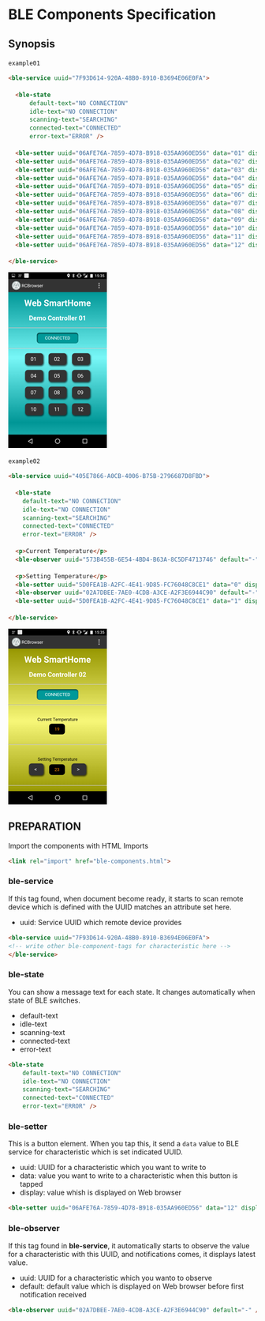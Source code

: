 # BLE Components Specification

## Synopsis

`example01`

```html
<ble-service uuid="7F93D614-920A-48B0-8910-B3694E06E0FA">

  <ble-state
      default-text="NO CONNECTION"
      idle-text="NO CONNECTION"
      scanning-text="SEARCHING"
      connected-text="CONNECTED"
      error-text="ERROR" />

  <ble-setter uuid="06AFE76A-7859-4D78-B918-035AA960ED56" data="01" display="01" />
  <ble-setter uuid="06AFE76A-7859-4D78-B918-035AA960ED56" data="02" display="02" />
  <ble-setter uuid="06AFE76A-7859-4D78-B918-035AA960ED56" data="03" display="03" />
  <ble-setter uuid="06AFE76A-7859-4D78-B918-035AA960ED56" data="04" display="04" />
  <ble-setter uuid="06AFE76A-7859-4D78-B918-035AA960ED56" data="05" display="05" />
  <ble-setter uuid="06AFE76A-7859-4D78-B918-035AA960ED56" data="06" display="06" />
  <ble-setter uuid="06AFE76A-7859-4D78-B918-035AA960ED56" data="07" display="07" />
  <ble-setter uuid="06AFE76A-7859-4D78-B918-035AA960ED56" data="08" display="08" />
  <ble-setter uuid="06AFE76A-7859-4D78-B918-035AA960ED56" data="09" display="09" />
  <ble-setter uuid="06AFE76A-7859-4D78-B918-035AA960ED56" data="10" display="10" />
  <ble-setter uuid="06AFE76A-7859-4D78-B918-035AA960ED56" data="11" display="11" />
  <ble-setter uuid="06AFE76A-7859-4D78-B918-035AA960ED56" data="12" display="12" />

</ble-service>
```

<img src="img/tv_controller_ss.png" width="200" height="356"/>

`example02`

```html
<ble-service uuid="405E7866-A0CB-4006-B75B-2796687D8FBD">

  <ble-state
    default-text="NO CONNECTION"
    idle-text="NO CONNECTION"
    scanning-text="SEARCHING"
    connected-text="CONNECTED"
    error-text="ERROR" />

  <p>Current Temperature</p>
  <ble-observer uuid="573B455B-6E54-4BD4-B63A-8C5DF4713746" default="-">

  <p>Setting Temperature</p>
  <ble-setter uuid="5D0FEA1B-A2FC-4E41-9D85-FC76048C8CE1" data="0" display="&lt;" />
  <ble-observer uuid="02A7DBEE-7AE0-4CDB-A3CE-A2F3E6944C90" default="-" />
  <ble-setter uuid="5D0FEA1B-A2FC-4E41-9D85-FC76048C8CE1" data="1" display="&gt;" />

</ble-service>
```

<img src="img/ac_controller_ss.png" width="200" height="356"/>

## PREPARATION

Import the components with HTML Imports

```html
<link rel="import" href="ble-components.html">
```


### ble-service

If this tag found, when document become ready,
it starts to scan remote device which is defined with the UUID matches an attribute set here.

- uuid: Service UUID which remote device provides

```html
<ble-service uuid="7F93D614-920A-48B0-8910-B3694E06E0FA">
<!-- write other ble-component-tags for characteristic here -->
</ble-service>
```

### ble-state

You can show a message text for each state.
It changes automatically when state of BLE switches.

- default-text
- idle-text
- scanning-text
- connected-text
- error-text


```html
<ble-state
    default-text="NO CONNECTION"
    idle-text="NO CONNECTION"
    scanning-text="SEARCHING"
    connected-text="CONNECTED"
    error-text="ERROR" />
```
### ble-setter

This is a button element. When you tap this, it send a `data` value to
BLE service for characteristic which is set indicated UUID.

- uuid: UUID for a characteristic which you want to write to
- data: value you want to write to a characteristic when this button is tapped
- display: value whish is displayed on Web browser

```html
<ble-setter uuid="06AFE76A-7859-4D78-B918-035AA960ED56" data="12" display="12" />
```

### ble-observer

If this tag found in **ble-service**, it automatically starts to observe the value
for a characteristic with this UUID, and notifications comes, it displays latest value.

- uuid: UUID for a characteristic which you wanto to observe
- default: default value which is displayed on Web browser before first notification received

```html
<ble-observer uuid="02A7DBEE-7AE0-4CDB-A3CE-A2F3E6944C90" default="-" />
```
